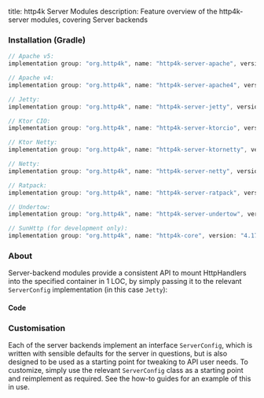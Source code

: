 title: http4k Server Modules
description: Feature overview of the http4k-server modules, covering Server backends

### Installation (Gradle)

```groovy
// Apache v5: 
implementation group: "org.http4k", name: "http4k-server-apache", version: "4.17.9.0"

// Apache v4: 
implementation group: "org.http4k", name: "http4k-server-apache4", version: "4.17.9.0"

// Jetty: 
implementation group: "org.http4k", name: "http4k-server-jetty", version: "4.17.9.0"

// Ktor CIO: 
implementation group: "org.http4k", name: "http4k-server-ktorcio", version: "4.17.9.0"

// Ktor Netty: 
implementation group: "org.http4k", name: "http4k-server-ktornetty", version: "4.17.9.0"

// Netty: 
implementation group: "org.http4k", name: "http4k-server-netty", version: "4.17.9.0"

// Ratpack: 
implementation group: "org.http4k", name: "http4k-server-ratpack", version: "4.17.9.0"

// Undertow: 
implementation group: "org.http4k", name: "http4k-server-undertow", version: "4.17.9.0"

// SunHttp (for development only): 
implementation group: "org.http4k", name: "http4k-core", version: "4.17.9.0"
```

### About
Server-backend modules provide a consistent API to mount HttpHandlers into the specified container in 1 LOC, by 
simply passing it to the relevant `ServerConfig` implementation (in this case `Jetty`):

#### Code [<img class="octocat"/>](https://github.com/http4k/http4k/blob/master/src/docs/guide/reference/servers/example_http.kt)

<script src="https://gist-it.appspot.com/https://github.com/http4k/http4k/blob/master/src/docs/guide/reference/servers/example_http.kt"></script>

### Customisation
Each of the server backends implement an interface `ServerConfig`, which is written with sensible defaults for the server in questions, 
but is also designed to be used as a starting point for tweaking to API user needs. To customize, simply use the relevant `ServerConfig` 
class as a starting point and reimplement as required. See the how-to guides for an example of this in use.
